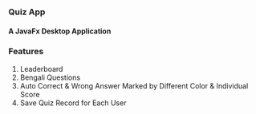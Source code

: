 ### Quiz App
#### A JavaFx Desktop Application

### Features
1. Leaderboard
2. Bengali Questions
3. Auto Correct & Wrong Answer Marked by Different Color & Individual Score
4. Save Quiz Record for Each User